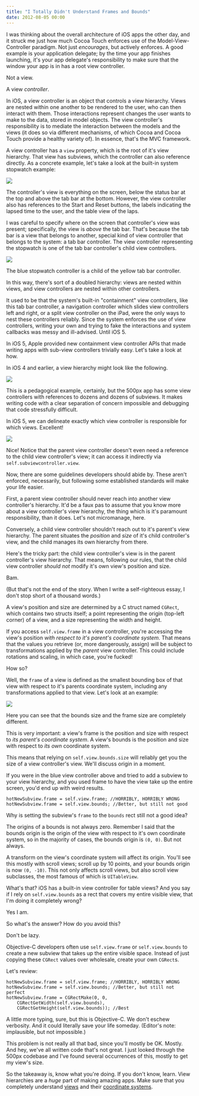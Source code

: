 ```yaml
---
title: "I Totally Didn't Understand Frames and Bounds"
date: 2012-08-05 00:00
---
```


I was thinking about the overall architecture of iOS apps the other day, and it struck me just how much Cocoa Touch enforces use of the Model-View-Controller paradigm. Not just _encourages_, but actively enforces. A good example is your application delegate; by the time your app finishes launching, it's your app delegate's responsibility to make sure that the window your app is in has a root view controller.

Not a view.

A view _controller_.





In iOS, a view controller is an object that controls a view hierarchy. Views are nested within one another to be rendered to the user, who can then interact with them. Those interactions represent changes the user wants to make to the data, stored in model objects. The view controller's responsibility is to mediate the interaction between the models and the views (it does so via different mechanisms, of which Cocoa and Cocoa Touch provide a healthy variety of). In essence, that's the MVC framework.

A view controller has a `view` property, which is the root of it's view hierarchy. That view has subviews, which the controller can also reference directly. As a concrete example, let's take a look at the built-in system stopwatch example:

![](/img/import/blog/you-probably-dont-understand-frames-and-bounds/2D45925D5D0D4415AD04B0697EF838DF.png)

The controller's view is everything on the screen, below the status bar at the top and above the tab bar at the bottom. However, the view controller also has references to the Start and Reset buttons, the labels indicating the lapsed time to the user, and the table view of the laps.

I was careful to specify where on the screen that controller's view was present; specifically, the view is _above_ the tab bar. That's because the tab bar is a view that belongs to another, special kind of view controller that belongs to the system: a tab bar controller. The view controller representing the stopwatch is one of the tab bar controller's child view controllers.

![](/img/import/blog/you-probably-dont-understand-frames-and-bounds/EC87F23A25274175B83A06630EDFABFB.png)

The blue stopwatch controller is a child of the yellow tab bar controller.

In this way, there's sort of a doubled hierarchy: views are nested within views, and view controllers are nested within other controllers.

It used to be that the system's built-in "containment" view controllers, like this tab bar controller, a navigation controller which slides view controllers left and right, or a split view controller on the iPad, were the only ways to nest these controllers reliably. Since the system enforces the use of view controllers, writing your own and trying to fake the interactions and system callbacks was messy and ill-advised. Until iOS 5.

In iOS 5, Apple provided new containment view controller APIs that made writing apps with sub-view controllers trivially easy. Let's take a look at how.

In iOS 4 and earlier, a view hierarchy might look like the following.

![](/img/import/blog/you-probably-dont-understand-frames-and-bounds/1EA3627758A3487791BD14E0CF65502B.png)

This is a pedagogical example, certainly, but the 500px app has some view controllers with references to dozens and dozens of subviews. It makes writing code with a clear separation of concern impossible and debugging that code stressfully difficult.

In iOS 5, we can delineate exactly which view controller is responsible for which views. Excellent!

![](/img/import/blog/you-probably-dont-understand-frames-and-bounds/24979633EED54A5D9C25EFB6023C9EA6.png)

Nice! Notice that the parent view controller doesn't even need a reference to the child view controller's view; it can access it indirectly via `self.subviewcontroller.view`.

Now, there are some guidelines developers should abide by. These aren't enforced, necessarily, but following some established standards will make your life easier.

First, a parent view controller should never reach into another view controller's hierarchy. It'd be a faux pas to assume that you know more about a view controller's view hierarchy, the thing which is it's paramount responsibility, than it does. Let's not micromanage, here.

Conversely, a child view controller shouldn't reach out to it's parent's view hierarchy. The parent situates the _position_ and _size_ of it's child controller's view, and the child manages its own hierarchy from there.

Here's the tricky part: the child view controller's view is in the parent controller's view hierarchy. That means, following our rules, that the child view controller _should not_ modify it's own view's position and size.

Bam.

(But that's not the end of the story. When I write a self-righteous essay, I don't stop short of a thousand words.)

A view's position and size are determined by a C struct named `CGRect`, which contains two structs itself; a point representing the origin (top-left corner) of a view, and a size representing the width and height.

If you access `self.view.frame` in a view controller, you're accessing the view's position _with respect to it's parent's coordinate system_. That means that the values you retrieve (or, more dangerously, assign) will be subject to transformations applied by the _parent_ view controller. This could include rotations and scaling, in which case, you're fucked!

How so?

Well, the `frame` of a view is defined as the smallest bounding box of that view with respect to it's parents coordinate system, including any transformations applied to that view. Let's look at an example:

![](/img/import/blog/you-probably-dont-understand-frames-and-bounds/B8B143BB6681476794386EFDB88201A7.png)

Here you can see that the bounds size and the frame size are completely different.

This is very important: a view's frame is the position and size with respect to _its parent's coordinate system_. A view's bounds is the position and size with respect to _its own_ coordinate system.

This means that relying on `self.view.bounds.size` will reliably get you the size of a view controller's view. We'll discuss origin in a moment.

If you were in the blue view controller above and tried to add a subview to your view hierarchy, and you used frame to have the view take up the entire screen, you'd end up with weird results.

```
hotNewSubview.frame = self.view.frame; //HORRIBLY, HORRIBLY WRONG
hotNewSubview.frame = self.view.bounds; //Better, but still not good
```

Why is setting the subview's `frame` to the `bounds` rect still not a good idea?

The origins of a bounds is not always zero. Remember I said that the bounds origin is the origin of the view with respect to it's own coordinate system, so in the majority of cases, the bounds origin is `(0, 0)`. But not always.

A transform on the view's coordinate system will affect its origin. You'll see this mostly with scroll views; scroll up by 10 points, and your bounds origin is now `(0, -10)`. This not only affects scroll views, but also scroll view subclasses, the most famous of which is `UITableView`.

What's that? iOS has a built-in view controller for table views? And you say if I rely on `self.view.bounds` as a rect that covers my entire visible view, that I'm doing it completely wrong?

Yes I am.

So what's the answer? How do you avoid this?

Don't be lazy.

Objective-C developers often use `self.view.frame` or `self.view.bounds` to create a new subview that takes up the entire visible space. Instead of just copying these `CGRect` values over wholesale, create your own  `CGRect`s. 

Let's review:

```
hotNewSubview.frame = self.view.frame; //HORRIBLY, HORRIBLY WRONG
hotNewSubview.frame = self.view.bounds; //Better, but still not perfect
hotNewSubview.frame = CGRectMake(0, 0, 
    CGRectGetWidth(self.view.bounds), 
    CGRectGetHeight(self.view.bounds)); //Best
```

A little more typing, sure, but this is Objective-C. We don't eschew verbosity. And it could literally save your life someday. (Editor's note: implausible, but not impossible.)

This problem is not really all that bad, since you'll mostly be OK. Mostly. And hey, we've all written code that's not great. I just looked through the 500px codebase and I've found several occurrences of this, mostly to get my view's size.

So the takeaway is, know what you're doing. If you don't know, learn. View hierarchies are a _huge_ part of making amazing apps. Make sure that you completely understand [views](http://developer.apple.com/library/iOS/#documentation/WindowsViews/Conceptual/ViewPG_iPhoneOS/WindowsandViews/WindowsandViews.html) and their [coordinate systems](http://developer.apple.com/library/ios/#documentation/general/conceptual/Devpedia-CocoaApp/CoordinateSystem.html).
